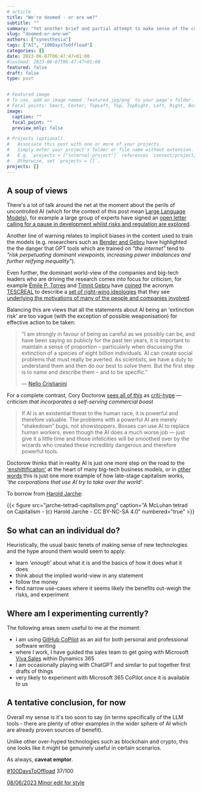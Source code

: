 ```yaml
---
# article
title: "We're doomed - or are we?"
subtitle: ""
summary: "Yet another brief and partial attempt to make sense of the current AI debate"
slug: "doomed-or-are-we"
authors: ["synesthesia"]
tags: ["AI", "100DaysToOffload"]
categories: []
date: 2023-06-07T06:47:47+01:00
#lastmod: 2023-06-07T06:47:47+01:00
featured: false
draft: false
type: post


# Featured image
# To use, add an image named `featured.jpg/png` to your page's folder.
# Focal points: Smart, Center, TopLeft, Top, TopRight, Left, Right, BottomLeft, Bottom, BottomRight.
image:
  caption: ""
  focal_point: ""
  preview_only: false

# Projects (optional).
#   Associate this post with one or more of your projects.
#   Simply enter your project's folder or file name without extension.
#   E.g. `projects = ["internal-project"]` references `content/project/deep-learning/index.md`.
#   Otherwise, set `projects = []`.
projects: []
---
```

## A soup of views

There's a lot of talk around the net at the moment about the perils of uncontrolled AI (which for the context of this post mean [Large Language Models](https://garden.synesthesia.co.uk/Large%20Language%20Model)), for example a large group of experts have signed an [open letter calling for a pause in development whilst risks and regulation are explored](https://futureoflife.org/open-letter/pause-giant-ai-experiments).

Another line of warning relates to implicit biases in the content used to train the models (e.g. researchers such as [Bender and Gebru](https://dl.acm.org/doi/10.1145/3442188.3445922) have highlighted the the danger that GPT tools which are trained on *"the internet"* tend to *"risk perpetuating dominant viewpoints, increasing power imbalances and further reifying inequality"*).

Even further, the dominant world-view of the companies and big-tech leaders who are driving the research comes into focus for criticism, for example [Émile P. Torres](https://www.xriskology.com/) and [Timnit Gebru](
-https://dair-community.social/@timnitGebru)  have [coined](https://twitter.com/xriskology/status/1635313845400113153) the acronym [TESCREAL](https://twitter.com/xriskology/status/1635313838508883968?s=20) to describe a [set of right-wing ideologies](https://washingtonspectator.org/understanding-tescreal-silicon-valleys-rightward-turn/) that they see [underlying the motivations of many of the people and companies involved]((https://peopleofcolorintech.com/articles/timnit-gebru-and-emile-torres-call-out-racist-roots-of-the-tech-elites-ai-ideologies/)).

Balancing this are views that all the statements about AI being an 'extinction risk' are too vague (with the exception of possible weaponisation) for effective action to be taken: 
>"I am strongly in favour of being as careful as we possibly can be, and have been saying so publicly for the past ten years, it is important to maintain a sense of proportion – particularly when discussing the extinction of a species of eight billion individuals. AI can create social problems that must really be averted. As scientists, we have a duty to understand them and then do our best to solve them. But the first step is to name and describe them – and to be specific." 
>
> &mdash; [Nello Cristianini](https://theconversation.com/if-were-going-to-label-ai-an-extinction-risk-we-need-to-clarify-how-it-could-happen-206738)

For a complete contrast, Cory Doctorow [sees all of this](https://doctorow.medium.com/ayyyyyy-eyeeeee-4ac92fa2eed) as [criti-hype](https://sts-news.medium.com/youre-doing-it-wrong-notes-on-criticism-and-technology-hype-18b08b4307e5) &mdash;  *criticism that incorporates a self-serving commercial boast*

>If AI is an existential threat to the human race, it is powerful and therefore valuable. The problems with a powerful AI are merely “shakedown” bugs, not showstoppers. Bosses can use AI to replace human workers, even though the AI does a much worse job — just give it a little time and those infelicities will be smoothed over by the wizards who created these incredibly dangerous and therefore powerful tools.

Doctorow thinks that in reality AI is just one more step on the road to the ['enshittificaiton'](https://pluralistic.net/2023/01/21/potemkin-ai/#hey-guys) at the heart of many big-tech business models, or in [other words](https://aus.social/@PaulWay/110496947991359261) this is just one more example of how late-stage capitalism works, *'the corporations that use AI try to take over the world'*.

To borrow from [Harold Jarche](https://mastodon.social/@harold/110499816999861929): 

{{< figure src="jarche-tetrad-capitalism.png" caption="A McLuhan tetrad on Capitalism - (c) Harold Jarche - CC BY-NC-SA 4.0" numbered="true" >}}

## So what can an individual do?

Heuristically, the usual basic tenets of making sense of new technologies and the hype around them would seem to apply:

- learn *'enough'* about what it is and the basics of how it does what it does
- think about the implied world-view in any statement
- follow the money
- find narrow use-cases where it seems likely the benefits out-weigh the risks, and experiment

## Where am I experimenting currently?

The following areas seem useful to me at the moment:

- I am using [GitHub CoPilot](https://docs.github.com/en/copilot/getting-started-with-github-copilot) as an aid for both personal and professional software writing
- where I work, I have guided the sales team to get going with Microsoft [Viva Sales](https://www.microsoft.com/en-us/microsoft-viva/sales#overview) within Dynamics 365
- I am occasionally playing with ChatGPT and similar to put together first drafts of things
- very likely to experiment with Microsoft 365 CoPilot once it is available to us

## A tentative conclusion, for now

Overall my sense is it's too soon to say (in terms specifically of the LLM tools - there are plenty of other examples in the wider sphere of AI which are already proven sources of benefit).

Unlike other over-hyped technologies such as blockchain and crypto, this one looks like it might be genuinely useful in certain scenarios.

As always, **caveat emptor**.

[#100DaysToOffload](https://100daystooffload.com/) 37/100

<ins datetime="2023-06-08T06:27:00TZD">08/06/2023 Minor edit for style</ins>
